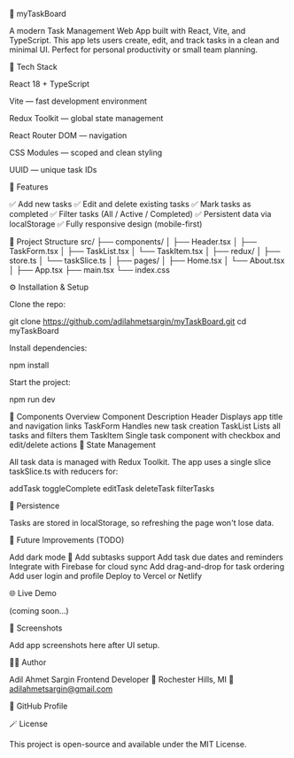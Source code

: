 🧩 myTaskBoard

A modern Task Management Web App built with React, Vite, and TypeScript.
This app lets users create, edit, and track tasks in a clean and minimal UI.
Perfect for personal productivity or small team planning.

🚀 Tech Stack

React 18 + TypeScript

Vite — fast development environment

Redux Toolkit — global state management

React Router DOM — navigation

CSS Modules — scoped and clean styling

UUID — unique task IDs

🎨 Features

✅ Add new tasks
✅ Edit and delete existing tasks
✅ Mark tasks as completed
✅ Filter tasks (All / Active / Completed)
✅ Persistent data via localStorage
✅ Fully responsive design (mobile-first)

🧱 Project Structure
src/
├── components/
│   ├── Header.tsx
│   ├── TaskForm.tsx
│   ├── TaskList.tsx
│   └── TaskItem.tsx
│
├── redux/
│   ├── store.ts
│   └── taskSlice.ts
│
├── pages/
│   ├── Home.tsx
│   └── About.tsx
│
├── App.tsx
├── main.tsx
└── index.css

⚙️ Installation & Setup

Clone the repo:

git clone https://github.com/adilahmetsargin/myTaskBoard.git
cd myTaskBoard


Install dependencies:

npm install


Start the project:

npm run dev

🧩 Components Overview
Component	Description
Header	Displays app title and navigation links
TaskForm	Handles new task creation
TaskList	Lists all tasks and filters them
TaskItem	Single task component with checkbox and edit/delete actions
🧠 State Management

All task data is managed with Redux Toolkit.
The app uses a single slice taskSlice.ts with reducers for:

addTask
toggleComplete
editTask
deleteTask
filterTasks

💾 Persistence

Tasks are stored in localStorage, so refreshing the page won't lose data.

🧰 Future Improvements (TODO)

 Add dark mode 🌙
 Add subtasks support
 Add task due dates and reminders
 Integrate with Firebase for cloud sync
 Add drag-and-drop for task ordering
 Add user login and profile
 Deploy to Vercel or Netlify

🌐 Live Demo

(coming soon...)

📸 Screenshots

Add app screenshots here after UI setup.

👨‍💻 Author

Adil Ahmet Sargin
Frontend Developer
📍 Rochester Hills, MI
📧 adilahmetsargin@gmail.com

🔗 GitHub Profile

🪄 License

This project is open-source and available under the MIT License.
